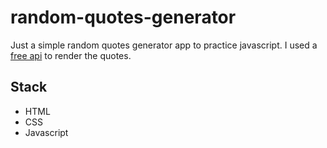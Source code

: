 # random-quotes-generator
Just a simple random quotes generator app to practice javascript.
I used a [free api](https://forum.freecodecamp.org/t/free-api-inspirational-quotes-json-with-code-examples/311373) to render the quotes.

## Stack
- HTML
- CSS
- Javascript


